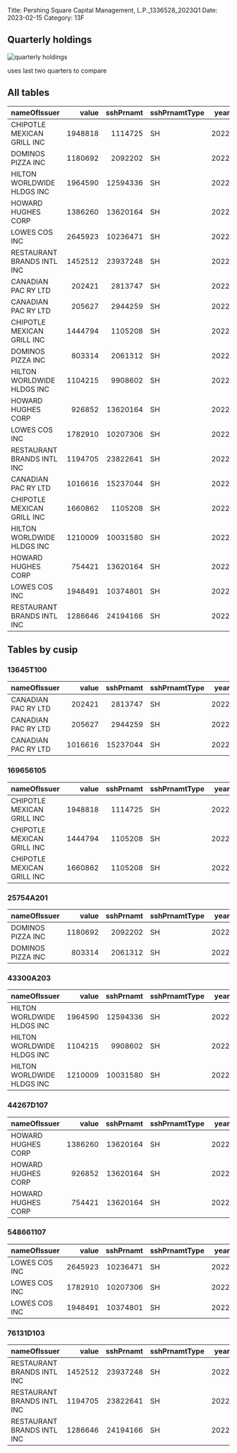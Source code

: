 Title: Pershing Square Capital Management, L.P._1336528_2023Q1 
Date: 2023-02-15 
Category: 13F 
## Quarterly holdings 

![quarterly holdings]({attach}images/bill_ackman_202301.png) 

uses last two quarters to compare 

## All tables 

| nameOfIssuer               |   value |   sshPrnamt | sshPrnamtType   |   year |   quarter |
|:---------------------------|--------:|------------:|:----------------|-------:|----------:|
| CHIPOTLE MEXICAN GRILL INC | 1948818 |     1114725 | SH              |   2022 |         1 |
| DOMINOS PIZZA INC          | 1180692 |     2092202 | SH              |   2022 |         1 |
| HILTON WORLDWIDE HLDGS INC | 1964590 |    12594336 | SH              |   2022 |         1 |
| HOWARD HUGHES CORP         | 1386260 |    13620164 | SH              |   2022 |         1 |
| LOWES COS INC              | 2645923 |    10236471 | SH              |   2022 |         1 |
| RESTAURANT BRANDS INTL INC | 1452512 |    23937248 | SH              |   2022 |         1 |
| CANADIAN PAC RY LTD        |  202421 |     2813747 | SH              |   2022 |         1 |
| CANADIAN PAC RY LTD        |  205627 |     2944259 | SH              |   2022 |         3 |
| CHIPOTLE MEXICAN GRILL INC | 1444794 |     1105208 | SH              |   2022 |         3 |
| DOMINOS PIZZA INC          |  803314 |     2061312 | SH              |   2022 |         3 |
| HILTON WORLDWIDE HLDGS INC | 1104215 |     9908602 | SH              |   2022 |         3 |
| HOWARD HUGHES CORP         |  926852 |    13620164 | SH              |   2022 |         3 |
| LOWES COS INC              | 1782910 |    10207306 | SH              |   2022 |         3 |
| RESTAURANT BRANDS INTL INC | 1194705 |    23822641 | SH              |   2022 |         3 |
| CANADIAN PAC RY LTD        | 1016616 |    15237044 | SH              |   2022 |         4 |
| CHIPOTLE MEXICAN GRILL INC | 1660862 |     1105208 | SH              |   2022 |         4 |
| HILTON WORLDWIDE HLDGS INC | 1210009 |    10031580 | SH              |   2022 |         4 |
| HOWARD HUGHES CORP         |  754421 |    13620164 | SH              |   2022 |         4 |
| LOWES COS INC              | 1948491 |    10374801 | SH              |   2022 |         4 |
| RESTAURANT BRANDS INTL INC | 1286646 |    24194166 | SH              |   2022 |         4 |

## Tables by cusip 


 
### 13645T100 

| nameOfIssuer        |   value |   sshPrnamt | sshPrnamtType   |   year |   quarter |
|:--------------------|--------:|------------:|:----------------|-------:|----------:|
| CANADIAN PAC RY LTD |  202421 |     2813747 | SH              |   2022 |         1 |
| CANADIAN PAC RY LTD |  205627 |     2944259 | SH              |   2022 |         3 |
| CANADIAN PAC RY LTD | 1016616 |    15237044 | SH              |   2022 |         4 |
 

 
### 169656105 

| nameOfIssuer               |   value |   sshPrnamt | sshPrnamtType   |   year |   quarter |
|:---------------------------|--------:|------------:|:----------------|-------:|----------:|
| CHIPOTLE MEXICAN GRILL INC | 1948818 |     1114725 | SH              |   2022 |         1 |
| CHIPOTLE MEXICAN GRILL INC | 1444794 |     1105208 | SH              |   2022 |         3 |
| CHIPOTLE MEXICAN GRILL INC | 1660862 |     1105208 | SH              |   2022 |         4 |
 

 
### 25754A201 

| nameOfIssuer      |   value |   sshPrnamt | sshPrnamtType   |   year |   quarter |
|:------------------|--------:|------------:|:----------------|-------:|----------:|
| DOMINOS PIZZA INC | 1180692 |     2092202 | SH              |   2022 |         1 |
| DOMINOS PIZZA INC |  803314 |     2061312 | SH              |   2022 |         3 |
 

 
### 43300A203 

| nameOfIssuer               |   value |   sshPrnamt | sshPrnamtType   |   year |   quarter |
|:---------------------------|--------:|------------:|:----------------|-------:|----------:|
| HILTON WORLDWIDE HLDGS INC | 1964590 |    12594336 | SH              |   2022 |         1 |
| HILTON WORLDWIDE HLDGS INC | 1104215 |     9908602 | SH              |   2022 |         3 |
| HILTON WORLDWIDE HLDGS INC | 1210009 |    10031580 | SH              |   2022 |         4 |
 

 
### 44267D107 

| nameOfIssuer       |   value |   sshPrnamt | sshPrnamtType   |   year |   quarter |
|:-------------------|--------:|------------:|:----------------|-------:|----------:|
| HOWARD HUGHES CORP | 1386260 |    13620164 | SH              |   2022 |         1 |
| HOWARD HUGHES CORP |  926852 |    13620164 | SH              |   2022 |         3 |
| HOWARD HUGHES CORP |  754421 |    13620164 | SH              |   2022 |         4 |
 

 
### 548661107 

| nameOfIssuer   |   value |   sshPrnamt | sshPrnamtType   |   year |   quarter |
|:---------------|--------:|------------:|:----------------|-------:|----------:|
| LOWES COS INC  | 2645923 |    10236471 | SH              |   2022 |         1 |
| LOWES COS INC  | 1782910 |    10207306 | SH              |   2022 |         3 |
| LOWES COS INC  | 1948491 |    10374801 | SH              |   2022 |         4 |
 

 
### 76131D103 

| nameOfIssuer               |   value |   sshPrnamt | sshPrnamtType   |   year |   quarter |
|:---------------------------|--------:|------------:|:----------------|-------:|----------:|
| RESTAURANT BRANDS INTL INC | 1452512 |    23937248 | SH              |   2022 |         1 |
| RESTAURANT BRANDS INTL INC | 1194705 |    23822641 | SH              |   2022 |         3 |
| RESTAURANT BRANDS INTL INC | 1286646 |    24194166 | SH              |   2022 |         4 |
 


